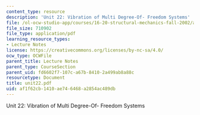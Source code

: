 ```yaml
---
content_type: resource
description: 'Unit 22: Vibration of Multi Degree-Of- Freedom Systems'
file: /ol-ocw-studio-app/courses/16-20-structural-mechanics-fall-2002/af1f62cb1410ae746468a2854ac489db_unit22.pdf
file_size: 710902
file_type: application/pdf
learning_resource_types:
- Lecture Notes
license: https://creativecommons.org/licenses/by-nc-sa/4.0/
ocw_type: OCWFile
parent_title: Lecture Notes
parent_type: CourseSection
parent_uid: fd6602f7-107c-a67b-8410-2a499ab8a88c
resourcetype: Document
title: unit22.pdf
uid: af1f62cb-1410-ae74-6468-a2854ac489db
---
```

Unit 22: Vibration of Multi Degree-Of- Freedom Systems